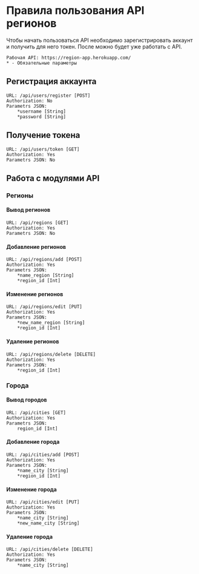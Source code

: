 # Правила пользования API регионов
Чтобы начать пользоваться API необходимо зарегистрировать аккаунт и получить для него токен. После можно будет уже работать с API.

    Рабочая API: https://region-app.herokuapp.com/
    * - Обязательные параметры

## Регистрация аккаунта

    URL: /api/users/register [POST]    
    Authorization: No
    Parametrs JSON:    
        *username [String]
        *password [String]

## Получение токена

    URL: /api/users/token [GET]
    Authorization: Yes
    Parametrs JSON: No

## Работа с модулями API

### Регионы

#### Вывод регионов

    URL: /api/regions [GET]    
    Authorization: Yes    
    Parametrs JSON: No

#### Добавление регионов

    URL: /api/regions/add [POST]    
    Authorization: Yes    
    Parametrs JSON:
        *name_region [String]
        *region_id [Int]

#### Изменение регионов
    
    URL: /api/regions/edit [PUT]    
    Authorization: Yes    
    Parametrs JSON:
        *new_name_region [String]
        *region_id [Int]

#### Удаление регионов

    URL: /api/regions/delete [DELETE]    
    Authorization: Yes    
    Parametrs JSON:
        *region_id [Int]

### Города

#### Вывод городов

    URL: /api/cities [GET]    
    Authorization: Yes    
    Parametrs JSON:
        region_id [Int]

#### Добавление города

    URL: /api/cities/add [POST]    
    Authorization: Yes    
    Parametrs JSON:
        *name_city [String]
        *region_id [Int]

#### Изменение города
    
    URL: /api/cities/edit [PUT]    
    Authorization: Yes    
    Parametrs JSON:
        *name_city [String]
        *new_name_city [String]

#### Удаление города

    URL: /api/cities/delete [DELETE]    
    Authorization: Yes    
    Parametrs JSON:
        *name_city [String]
